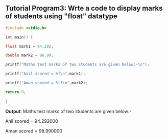 ## Tutorial Program3: Wrte  a code to display marks of students using "float" datatype
```C
#include <stdio.h>

int main() {

float mark1 = 94.292;

double mark2 = 98.99;

printf("Maths test marks of two students are given below:-\n");

printf("Anil scored = %f\n",mark1);

printf("Aman scored = %lf\n",mark2);

return 0;
    
}
```
**Output**: Maths test marks of two students are given below:-

Anil scored = 94.292000

Aman scored = 98.990000
